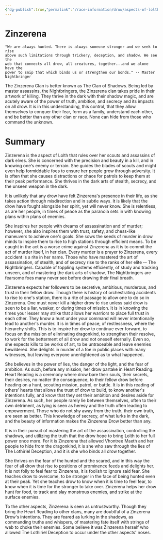 ```yaml
---
{"dg-publish":true,"permalink":"/race-information/drow/aspects-of-lolth/zinzerena/","dgHomeLink":true,"dgPassFrontmatter":false}
---
```


# Zinzerena
	"We are always hunted. There is always someone stronger and we seek to rise 
	above such limitations through trickery, deception, and shadow. We see the 
	web that connects all drow, all creatures, together...and we alone have the 
	power to snip that which binds us or strengthen our bonds." -- Master 
	Nightbringer

The Zinzerena Clan is better known as The Clan of Shadows. Being led by master assassins, the Nightbringers, the Zinzerena clan takes pride in their artwork of killing. They thrive in the dark with their shadow magic, and are acutely aware of the power of truth, ambition, and secrecy and its impacts on all drow. It is in this understanding, this control, that they allow themselves to conquer their fear, form as a family, understand each other, and be better than any other clan or race. None can hide from those who command the unknown. 

# Summary
Zinzerena is the aspect of Lolth that rules over her scouts and assassins of dark elves. She is concerned with the precision and beauty in a kill, and in knowing one's enemy or terrain. She guides the blades of scouts and might even help formiddable foes to ensure her people grow through adversity. It is often that she causes distractions or chaos for patrols to keep them at their peak performance. She thrives in the dark arts of stealth, secrecy, and the unseen weapon in the dark. 

It is unlikely that any drow have felt Zinzerena's presence in their life, as she takes action through misdirection and in subtle ways. It is likely that the drow have fought alongside her spirit, yet will never know. She is relentless, as are her people, in times of peace as the paranoia sets in with knowing plans within plans of enemies. 

She inspires her people with dreams of assassination and of murder; however, she also inspires them with trust, safety, and chess-like maneuvers to achieve one's goals. She sows the seeds of murder in drow minds to inspire them to rise to high stations through efficient means. To be caught in the act is a worse crime against Zinzerena as it is to commit the act of murder itself, in her clan. Every murder is a prayer to Zinzerena, every accident is a rite in her name. Those who have mastered the art of assassination, of stealth, and of secrecy rise to the ranks of her elite -- The Nightbringers. Capable of toppling systems efficiently, of study and tracking unseen, and of mastering the dark arts of shadow, The Nightbringers are fearsome foes many never see before drawing their final breath. 

Zinzerena expects her followers to be secretive, ambitious, murderous, and trust in their fellow drow. Though there is history of orchestrating accidents to rise to one's station, there is a rite of passage to allow one to do so in Zinzerena. One must never kill a higher drow to rise unless said drow is seen to be a liar, weaker, or during times of mission. It is in knowing the times your lesser may strike that allows her warriors to place full trust in each other. They know a hunt under your command will never intentionally lead to another's murder. It is in times of peace, of restlessness, where the hierarchy shifts. This is to inspire her drow to continue ever forward, to focus on the mission of eliminating dragonkind, to strengthen their resolve, to work for the betterment of all drow and not oneself eternally. Even so, she expects kills to be works of art, to be untraceable and leave enemies bewildered. She delights in murder of a foe in public places with many witnesses, but leaving everyone unenlightened as to what happened. 

She believes in the power of lies, the danger of the light, and the fear of ambition. As such, before any mission, her drow partake in Heart Reading. Heart Reading is a ceremony where drow bare their souls, their secrets, their desires, no matter the consequence, to their fellow drow before heading on a hunt, scouting mission, patrol, or battle. It is in this reading of others' hearts that allows the trust of drow to build, to know another's intentions fully, and know that they set their ambition and desires aside for Zinzerena. As such, her people rarely lie between themselves, often to their own detriment, as lying is seen as heresy and the truth often leading to empowerment. Those who do not shy away from the truth, their own truth, are seen as better. This knowledge of secrecy, of what lurks in the dark, and the beauty of information makes the Zinzerena Drow better than any. 

It is in their pursuit of mastering the art of the assassination, controlling the shadows, and utilizing the truth that the drow hope to bring Lolth to her full power once more. For it is Zinzerena that allowed Vhontree Maeth and her people to hide from the dragonkind, it is she who saw through the lies of The Lothiriel Deception, and it is she who binds all drow together. 

She thrives on the fear of the hunted and the scared, and in this way the fear of all drow that rise to positions of prominence feeds and delights her. It is not folly to feel fear to Zinzerena, it is foolish to ignore said fear. She teaches drow to overcome, to be stronger in the face of being hunted even at their peak. Yet she teaches drow to know when it is time to feel fear, to know when it is time for the stronger to take over. Zinzerena helps her drow hunt for food, to track and slay monstrous enemies, and strike at the surface enemies. 

To the other aspects, Zinzerena is seen as untrustworthy. Though they bring the Heart Reading to other clans, many are doubtful of a Zinzerena Drow's intentions. They are feared as lurking in the shadows, as commanding truths and whispers, of mastering fate itself with strings of web to choke their enemies. Some believe it was Zinzerena herself who allowed The Lothiriel Deception to occur under the other aspects' noses. 